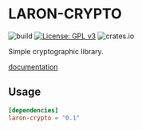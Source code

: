 # LARON-CRYPTO
![build](https://github.com/laron-tech/crypto/actions/workflows/rust.yml/badge.svg)
[![License: GPL v3](https://img.shields.io/badge/License-GPLv3-blue.svg)](https://www.gnu.org/licenses/gpl-3.0)
![crates.io](https://img.shields.io/crates/v/laron-crypto.svg)

Simple cryptographic library.

[documentation](https://docs.rs/laron-crypto/latest)

## Usage
```toml
[dependencies]
laron-crypto = "0.1"
```
